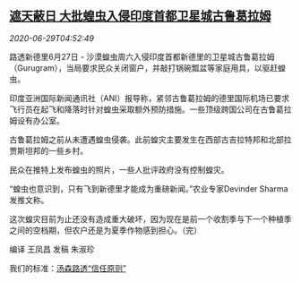 <!--1593408194000-->
[遮天蔽日 大批蝗虫入侵印度首都卫星城古鲁葛拉姆](https://cn.reuters.com/article/india-locust-0629-idCNKBS24009H)
------

<div><i>2020-06-29T04:52:49</i></div><div class="StandardArticleBody_body"><p>路透新德里6月27日 - 沙漠蝗虫周六入侵印度首都新德里的卫星城古鲁葛拉姆（Gurugram），当局要求民众关闭窗户，并敲打锅碗瓢盆等家庭用具，以驱赶蝗虫。 </p><p>印度亚洲国际新闻通讯社（ANI）报导称，紧邻古鲁葛拉姆的德里国际机场已要求飞行员在起飞和降落时针对蝗虫采取额外预防措施。一些顶级跨国公司在古鲁葛拉姆设有办公室。 </p><p>古鲁葛拉姆之前从未遭遇蝗虫侵袭。此前蝗灾主要发生在西部古吉拉特邦和北部拉贾斯坦邦的一些乡村。 </p><p>民众在推特上发布蝗虫的照片，一些人批评政府没有控制蝗灾。 </p><p>“蝗虫也意识到，只有飞到新德里才能成为重磅新闻。”农业专家Devinder Sharma发推文称。 </p><p>这次蝗灾目前为止还没有造成重大破坏，因为现在是前一个收割季与下一个种植季之间的空档期，但农户还是为夏季作物感到担心。（完） </p><p>编译 王凤昌 发稿 朱淑珍</p><div class="StandardArticleBody_trustBadgeContainer"><span class="StandardArticleBody_trustBadgeTitle">我们的标准：</span><span class="trustBadgeUrl"><a href="https://www.thomsonreuters.cn/content/dam/openweb/documents/pdf/china/brochures/about-us-1.pdf">汤森路透“信任原则”</a></span></div></div>
